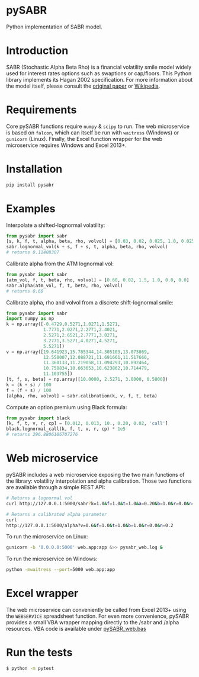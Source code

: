 # pySABR
Python implementation of SABR model.

# Introduction
SABR (Stochastic Alpha Beta Rho) is a financial volatility smile model widely used for interest rates options such as swaptions or cap/floors. This Python library implements its Hagan 2002 specification. For more information about the model itself, please consult the [original paper](./doc/Hagan%20-%20Managing%20Smile%20Risk.pdf) or [Wikipedia](https://en.wikipedia.org/wiki/SABR_volatility_model).

# Requirements
Core pySABR functions require `numpy` & `scipy` to run. The web microservice is based on `falcon`, which can itself be run with `waitress` (Windows) or `gunicorn` (Linux). Finally, the Excel function wrapper for the web microservice requires Windows and Excel 2013+.

# Installation
```bash
pip install pysabr

```

# Examples

Interpolate a shifted-lognormal volatility:
```Python
from pysabr import sabr
[s, k, f, t, alpha, beta, rho, volvol] = [0.03, 0.02, 0.025, 1.0, 0.025, 0.50, -0.24, 0.29]
sabr.lognormal_vol(k + s, f + s, t, alpha, beta, rho, volvol)
# returns 0.11408307
```

Calibrate alpha from the ATM lognormal vol:
```Python
from pysabr import sabr
[atm_vol, f, t, beta, rho, volvol] = [0.60, 0.02, 1.5, 1.0, 0.0, 0.0]
sabr.alpha(atm_vol, f, t, beta, rho, volvol)
# returns 0.60
```

Calibrate alpha, rho and volvol from a discrete shift-lognormal smile:
```Python
from pysabr import sabr
import numpy as np
k = np.array([-0.4729,0.5271,1.0271,1.5271,
              1.7771,2.0271,2.2771,2.4021,
              2.5271,2.6521,2.7771,3.0271,
              3.2771,3.5271,4.0271,4.5271,
              5.5271])
v = np.array([19.641923,15.785344,14.305103,13.073869,
              12.550007,12.088721,11.691661,11.517660,
              11.360133,11.219058,11.094293,10.892464,
              10.750834,10.663653,10.623862,10.714479,
              11.103755])
[t, f, s, beta] = np.array([10.0000, 2.5271, 3.0000, 0.5000])
k = (k + s) / 100
f = (f + s) / 100
[alpha, rho, volvol] = sabr.calibration(k, v, f, t, beta)
```

Compute an option premium using Black formula:
```Python
from pysabr import black
[k, f, t, v, r, cp] = [0.012, 0.013, 10., 0.20, 0.02, 'call']
black.lognormal_call(k, f, t, v, r, cp) * 1e5
# returns 296.8806106707276
```

# Web microservice

pySABR includes a web microservice exposing the two main functions of the library: volatility interpolation and alpha calibration. Those two
functions are available through a simple REST API:

```bash
# Returns a lognormal vol
curl http://127.0.0.1:5000/sabr?k=1.0&f=1.0&t=1.0&a=0.20&b=1.0&r=0.0&n=0.2

# Returns a calibrated alpha parameter
curl
http://127.0.0.1:5000/alpha?v=0.6&f=1.0&t=1.0&b=1.0&r=0.0&n=0.2
```

To run the microservice on Linux:
```bash
gunicorn -b '0.0.0.0:5000' web.app:app &>> pysabr_web.log &
```

To run the microservice on Windows:
```bash
python -mwaitress --port=5000 web.app:app
```

# Excel wrapper

The web microservice can conveniently be called from Excel 2013+ using the ```WEBSERVICE``` spreadsheet function. For even more convenience, pySABR provides a small VBA wrapper mapping directly to the /sabr and /alpha resources. VBA code is available under [pySABR_web.bas](./web/pySABR_web.bas)


# Run the tests
```bash
$ python -m pytest
```

